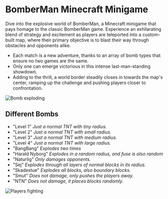 # BomberMan Minecraft Minigame

Dive into the explosive world of BomberMan, a Minecraft minigame that pays homage to the classic BomberMan game. Experience an exhilarating blend of strategy and excitement as players are teleported into a custom-built map, where their primary objective is to blast their way through obstacles and opponents alike.

- Each match is a new adventure, thanks to an array of bomb types that ensure no two games are the same.
- Only one can emerge victorious in this intense last-man-standing showdown.
- Adding to the thrill, a world border steadily closes in towards the map's center, ramping up the challenge and pushing players closer to confrontation.

![Bomb exploding](https://cdn.discordapp.com/attachments/880457086016847882/1172589418096365638/ezgif-1-152a1acff8.gif?ex=6560ddfe&is=654e68fe&hm=a9d4075347d5950ccf4a6e90ad8aa6358c5e4126df05a8c960768a9d9ce09bbb&)

## Different Bombs
- "Level 1" *Just a normal TNT with tiny radius.*
- "Level 2" *Just a normal TNT with small radius.*
- "Level 3" *Just a normal TNT with medium radius.*
- "Level 4" *Just a normal TNT with large radius.*
- "BangBang" *Explodes two times*
- "Harald Nyborg" *Explodes in a random radius, and fuse is also random*
- "Naturlig" *Only damages opponents.*
- "Sej" *Explodes through all layers of normal blocks in its radius.*
- "Skadestue" *Explodes all blocks, also boundary blocks.*
- "Smut" *Does not damage, only pushes the players away.*
- "NTN" *Does not damage, it places blocks randomly.*

![Players fighting](https://cdn.discordapp.com/attachments/880457086016847882/1172590431062720533/ezgif-1-965b1b3e75.gif?ex=6560def0&is=654e69f0&hm=dfb6834e583e08012a5d81a12f8b12507eaf00b12b496f6bdf41cd3e35773e83&)
